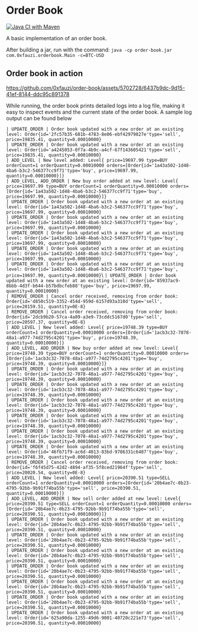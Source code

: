 # Order Book

[![Java CI with Maven](https://github.com/0xfauzi/order-book/actions/workflows/maven.yml/badge.svg?branch=master)](https://github.com/0xfauzi/order-book/actions/workflows/maven.yml)

A basic implementation of an order book.

After building a jar, run with the command:
`java -cp order-book.jar com.0xfauzi.orderbook.Main -c=BTC-USD`


## Order book in action
https://github.com/0xfauzi/order-book/assets/5702728/6437b9dc-9d15-41ef-8144-ddc95c891378

While running, the order book prints detailed logs into a log file, making it easy to inspect events and the current state of the order book.
A sample log output can be found below

`| UPDATE_ORDER | Order book updated with a new order at an existing level: Order{id='2fc57b35-681b-4783-8e06-ebf42979827e'type='sell', price=19835.41, quantity=0.00010000}`\
`| UPDATE_ORDER | Order book updated with a new order at an existing level: Order{id='a4245053-0f7a-4b9c-a4cf-67f143605421'type='sell', price=19835.41, quantity=0.00010000}`\
`| ADD_LEVEL | New level added: Level{ price=19697.99 type=BUY orderCount=1 orderQuantity=0.00010000 orders=[Order{id='1a43a502-1d48-4ba6-b3c2-546377cc9f71'type='buy', price=19697.99, quantity=0.00010000}]}`\
`| ADD_LEVEL, ADD_ORDER | New buy order added at new level: Level{ price=19697.99 type=BUY orderCount=1 orderQuantity=0.00010000 orders=[Order{id='1a43a502-1d48-4ba6-b3c2-546377cc9f71'type='buy', price=19697.99, quantity=0.00010000}]}`\
`| UPDATE_ORDER | Order book updated with a new order at an existing level: Order{id='1a43a502-1d48-4ba6-b3c2-546377cc9f71'type='buy', price=19697.99, quantity=0.00010000}`\
`| UPDATE_ORDER | Order book updated with a new order at an existing level: Order{id='1a43a502-1d48-4ba6-b3c2-546377cc9f71'type='buy', price=19697.99, quantity=0.00010000}`\
`| UPDATE_ORDER | Order book updated with a new order at an existing level: Order{id='1a43a502-1d48-4ba6-b3c2-546377cc9f71'type='buy', price=19697.99, quantity=0.00010000}`\
`| UPDATE_ORDER | Order book updated with a new order at an existing level: Order{id='1a43a502-1d48-4ba6-b3c2-546377cc9f71'type='buy', price=19697.99, quantity=0.00010000}`\
`| UPDATE_ORDER | Order book updated with a new order at an existing level: Order{id='1a43a502-1d48-4ba6-b3c2-546377cc9f71'type='buy', price=19697.99, quantity=0.00010000}`\ 
`| UPDATE_ORDER | Order book updated with a new order at an existing level: Order{id='85937ac9-8bbb-4d3f-b644-b57bdbcfeb88'type='buy', price=19697.99, quantity=0.00010000}`\
`| REMOVE_ORDER | Cancel order received, removing from order book: Order{id='d850c519-3352-454d-959d-6157d93a310d'type='sell', price=20159.51, quantity=0E-8}`\
`| REMOVE_ORDER | Cancel order received, removing from order book: Order{id='2dcb9b20-57ca-4a89-a3e9-73cddc5167d0'type='sell', price=20597.37, quantity=0E-8}`\
`| ADD_LEVEL | New level added: Level{ price=19748.39 type=BUY orderCount=1 orderQuantity=0.00010000 orders=[Order{id='1acb3c32-7078-48a1-a977-74d2795c4201'type='buy', price=19748.39, quantity=0.00010000}]}`\
`| ADD_LEVEL, ADD_ORDER | New buy order added at new level: Level{ price=19748.39 type=BUY orderCount=1 orderQuantity=0.00010000 orders=[Order{id='1acb3c32-7078-48a1-a977-74d2795c4201'type='buy', price=19748.39, quantity=0.00010000}]}`\
`| UPDATE_ORDER | Order book updated with a new order at an existing level: Order{id='1acb3c32-7078-48a1-a977-74d2795c4201'type='buy', price=19748.39, quantity=0.00010000}`\
`| UPDATE_ORDER | Order book updated with a new order at an existing level: Order{id='1acb3c32-7078-48a1-a977-74d2795c4201'type='buy', price=19748.39, quantity=0.00010000}`\
`| UPDATE_ORDER | Order book updated with a new order at an existing level: Order{id='1acb3c32-7078-48a1-a977-74d2795c4201'type='buy', price=19748.39, quantity=0.00010000}`\
`| UPDATE_ORDER | Order book updated with a new order at an existing level: Order{id='1acb3c32-7078-48a1-a977-74d2795c4201'type='buy', price=19748.39, quantity=0.00010000}`\
`| UPDATE_ORDER | Order book updated with a new order at an existing level: Order{id='1acb3c32-7078-48a1-a977-74d2795c4201'type='buy', price=19748.39, quantity=0.00010000}`\
`| UPDATE_ORDER | Order book updated with a new order at an existing level: Order{id='46fb71f9-ac6d-4013-83bd-9786331c6487'type='buy', price=19748.39, quantity=0.00010000}`\
`| REMOVE_ORDER | Cancel order received, removing from order book: Order{id='f6f45d75-42d2-4894-af35-5f8ced21964f'type='sell', price=20020.54, quantity=0E-8}`\
`| ADD_LEVEL | New level added: Level{ price=20390.51 type=SELL orderCount=1 orderQuantity=0.00010000 orders=[Order{id='20b4ae7c-0b23-4795-92bb-9b91f74ba55b'type='sell', price=20390.51, quantity=0.00010000}]}`\
`| ADD_LEVEL, ADD_ORDER | New sell order added at new level: Level{ price=20390.51 type=SELL orderCount=1 orderQuantity=0.00010000 orders=[Order{id='20b4ae7c-0b23-4795-92bb-9b91f74ba55b'type='sell', price=20390.51, quantity=0.00010000}]}`\
`| UPDATE_ORDER | Order book updated with a new order at an existing level: Order{id='20b4ae7c-0b23-4795-92bb-9b91f74ba55b'type='sell', price=20390.51, quantity=0.00010000}`\
`| UPDATE_ORDER | Order book updated with a new order at an existing level: Order{id='20b4ae7c-0b23-4795-92bb-9b91f74ba55b'type='sell', price=20390.51, quantity=0.00010000}`\
`| UPDATE_ORDER | Order book updated with a new order at an existing level: Order{id='20b4ae7c-0b23-4795-92bb-9b91f74ba55b'type='sell', price=20390.51, quantity=0.00010000}`\
`| UPDATE_ORDER | Order book updated with a new order at an existing level: Order{id='20b4ae7c-0b23-4795-92bb-9b91f74ba55b'type='sell', price=20390.51, quantity=0.00010000}`\
`| UPDATE_ORDER | Order book updated with a new order at an existing level: Order{id='20b4ae7c-0b23-4795-92bb-9b91f74ba55b'type='sell', price=20390.51, quantity=0.00010000}`\
`| UPDATE_ORDER | Order book updated with a new order at an existing level: Order{id='20b4ae7c-0b23-4795-92bb-9b91f74ba55b'type='sell', price=20390.51, quantity=0.00010000}`\
`| UPDATE_ORDER | Order book updated with a new order at an existing level: Order{id='625a90da-1255-49d6-9001-40720c221e73'type='sell', price=20390.51, quantity=0.00010000}`
